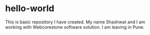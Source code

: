 # hello-world
This is basic repository I have created.
My name Shashwat and I am working with Webcorestone software solution.
I am leaving in Pune.
